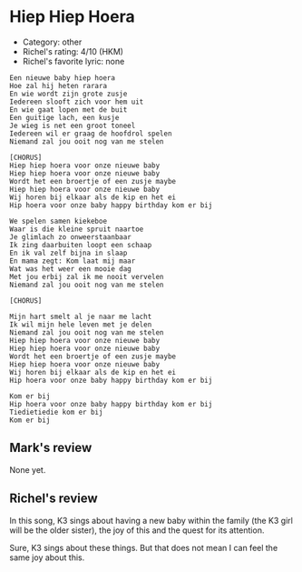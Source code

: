 # Hiep Hiep Hoera

 * Category: other
 * Richel's rating: 4/10 (HKM)
 * Richel's favorite lyric: none


```
Een nieuwe baby hiep hoera
Hoe zal hij heten rarara
En wie wordt zijn grote zusje
Iedereen slooft zich voor hem uit
En wie gaat lopen met de buit
Een guitige lach, een kusje
Je wieg is net een groot toneel
Iedereen wil er graag de hoofdrol spelen
Niemand zal jou ooit nog van me stelen

[CHORUS]
Hiep hiep hoera voor onze nieuwe baby
Hiep hiep hoera voor onze nieuwe baby
Wordt het een broertje of een zusje maybe
Hiep hiep hoera voor onze nieuwe baby
Wij horen bij elkaar als de kip en het ei
Hip hoera voor onze baby happy birthday kom er bij

We spelen samen kiekeboe
Waar is die kleine spruit naartoe
Je glimlach zo onweerstaanbaar
Ik zing daarbuiten loopt een schaap
En ik val zelf bijna in slaap
En mama zegt: Kom laat mij maar
Wat was het weer een mooie dag
Met jou erbij zal ik me nooit vervelen
Niemand zal jou ooit nog van me stelen

[CHORUS]

Mijn hart smelt al je naar me lacht
Ik wil mijn hele leven met je delen
Niemand zal jou ooit nog van me stelen
Hiep hiep hoera voor onze nieuwe baby
Hiep hiep hoera voor onze nieuwe baby
Wordt het een broertje of een zusje maybe
Hiep hiep hoera voor onze nieuwe baby
Wij horen bij elkaar als de kip en het ei
Hip hoera voor onze baby happy birthday kom er bij

Kom er bij
Hip hoera voor onze baby happy birthday kom er bij
Tiedietiedie kom er bij
Kom er bij
```

## Mark's review

None yet.

## Richel's review

In this song, K3 sings about having a new baby within the family (the K3 girl will be the older sister), the joy of this and the quest for its attention.

Sure, K3 sings about these things. But that does not mean I can feel the same joy about this.
